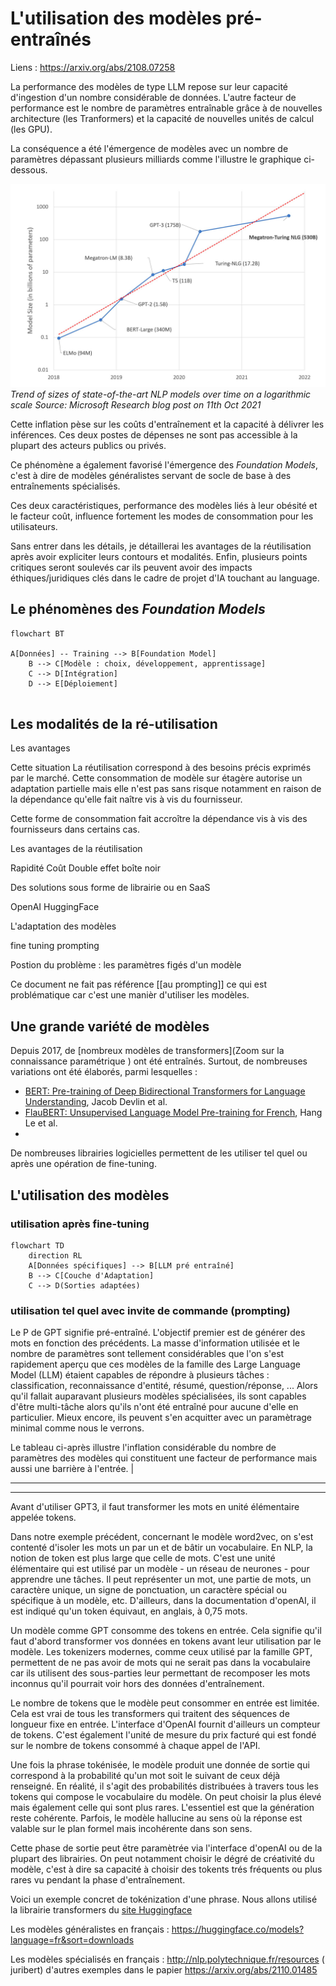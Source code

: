 # L'utilisation des modèles pré-entraînés

Liens :
https://arxiv.org/abs/2108.07258

La performance des modèles de type LLM repose sur leur capacité d'ingestion d'un nombre considérable de données. L'autre facteur de performance est le nombre de paramètres entraînable grâce à de nouvelles architecture (les Tranformers) et la capacité de nouvelles unités de calcul (les GPU). 

La conséquence a été l'émergence de modèles avec un nombre de paramètres dépassant plusieurs milliards comme l'illustre le graphique ci-dessous. 

![inflations paramètres LLM](/assets/img/parameter_size_microsoft.png)
*Trend of sizes of state-of-the-art NLP models over time on a logarithmic scale*
*Source: Microsoft Research blog post on 11th Oct 2021*

Cette inflation pèse sur les coûts d'entraînement et la capacité à délivrer les inférences. Ces deux postes de dépenses ne sont pas accessible à la plupart des acteurs publics ou privés.

Ce phénomène a également favorisé l'émergence des *Foundation Models*, c'est à dire de modèles généralistes servant de socle de base à des entraînements spécialisés. 

Ces deux caractéristiques, performance des modèles liés à leur obésité et le facteur coût, influence fortement les modes de consommation pour les utilisateurs. 

Sans entrer dans les détails, je détaillerai  les avantages de la réutilisation après avoir expliciter leurs contours et modalités. Enfin, plusieurs points critiques seront soulevés car ils peuvent avoir des impacts éthiques/juridiques clés dans le cadre de projet d'IA touchant au language. 



## Le phénomènes des *Foundation Models*
``` mermaid
flowchart BT

A[Données] -- Training --> B[Foundation Model]
	B --> C[Modèle : choix, développement, apprentissage]
	C --> D[Intégration]
	D --> E[Déploiement]


```


## Les modalités de la ré-utilisation




Les avantages 

Cette situation 
La réutilisation correspond à des besoins précis exprimés par le marché. Cette consommation de modèle sur étagère autorise un adaptation partielle mais elle n'est pas sans risque notamment en raison de la dépendance qu'elle fait naître vis à vis du fournisseur. 

Cette forme de consommation fait accroître la dépendance vis à vis des fournisseurs dans certains cas. 

Les avantages de la réutilisation

Rapidité 
Coût 
Double effet boîte noir 

Des solutions sous forme de librairie ou en SaaS

OpenAI
HuggingFace 

L'adaptation des modèles 

fine tuning
prompting




Postion du problème : les paramètres figés d'un modèle 

Ce document ne fait pas référence [[au prompting]] ce qui est problématique car c'est une manièr d'utiliser les modèles. 

## Une grande variété de modèles 

Depuis 2017, de [nombreux modèles de transformers](Zoom sur la connaissance paramétrique ) ont été entraînés. Surtout, de nombreuses variations ont été élaborés, parmi lesquelles : 
- [BERT: Pre-training of Deep Bidirectional Transformers for Language Understanding](https://arxiv.org/abs/1810.04805), Jacob Devlin et al.
- [FlauBERT: Unsupervised Language Model Pre-training for French](https://arxiv.org/abs/1912.05372), Hang Le et al.
- 

De nombreuses librairies logicielles permettent de les utiliser tel quel ou après une opération de fine-tuning. 



## L'utilisation des modèles 

### utilisation après fine-tuning 

``` mermaid
flowchart TD 
	direction RL
	A[Données spécifiques] --> B[LLM pré entraîné] 
	B --> C[Couche d'Adaptation]
	C --> D(Sorties adaptées)

```

### utilisation tel quel  avec invite de commande (prompting)

Le P de GPT signifie pré-entraîné. L'objectif premier est de générer des mots en fonction des précédents. La masse d'information utilisée et le nombre de paramètres sont tellement considérables que l'on s'est rapidement aperçu que ces modèles de la famille des Large Language Model (LLM) étaient capables de répondre à plusieurs tâches : classification, reconnaissance d'entité, résumé, question/réponse, ... Alors qu'il fallait auparavant plusieurs modèles spécialisées, ils sont capables d'être multi-tâche alors qu'ils n'ont été entraîné pour aucune d'elle en particulier. Mieux encore, ils peuvent s'en acquitter avec un paramètrage minimal comme nous le verrons.

Le tableau ci-après illustre l'inflation considérable du nombre de paramètres des modèles qui constituent une facteur de performance mais aussi une barrière à l'entrée.
|  



---



---

Avant d'utiliser GPT3, il faut transformer les mots en unité élémentaire appelée tokens.


Dans notre exemple précédent, concernant le modèle word2vec, on s'est contenté d'isoler les mots un par un et de bâtir un vocabulaire. En NLP, la notion de token est plus large que celle de mots. C'est une unité élémentaire qui est utilisé par un modèle - un réseau de neurones - pour apprendre une tâches. Il peut représenter un mot, une partie de mots, un caractère unique, un signe de ponctuation, un caractère spécial ou spécifique à un modèle, etc. D'ailleurs, dans la documentation d'openAI, il est indiqué qu'un token équivaut, en anglais, à 0,75 mots.

  

Un modèle comme GPT consomme des tokens en entrée. Cela signifie qu'il faut d'abord transformer vos données en tokens avant leur utilisation par le modèle. Les tokenizers modernes, comme ceux utilisé par la famille GPT, permettent de ne pas avoir de mots qui ne serait pas dans la vocabulaire car ils utilisent des sous-parties leur permettant de recomposer les mots inconnus qu'il pourrait voir hors des données d'entraînement.

Le nombre de tokens que le modèle peut consommer en entrée est limitée. Cela est vrai de tous les transformers qui traitent des séquences de longueur fixe en entrée. L'interface d'OpenAI fournit d'ailleurs un compteur de tokens. C'est également l'unité de mesure du prix facturé qui est fondé sur le nombre de tokens consommé à chaque appel de l'API.

Une fois la phrase tokénisée, le modèle produit une donnée de sortie qui correspond à la probabilité qu'un mot soit le suivant de ceux déjà renseigné. En réalité, il s'agit des probabilités distribuées à travers tous les tokens qui compose le vocabulaire du modèle. On peut choisir la plus élevé mais également celle qui sont plus rares. L'essentiel est que la génération reste cohérente. Parfois, le modèle hallucine au sens où la réponse est valable sur le plan formel mais incohérente dans son sens.

Cette phase de sortie peut être paramètrée via l'interface d'openAI ou de la plupart des librairies. On peut notamment choisir le dégré de créativité du modèle, c'est à dire sa capacité à choisir des tokents trés fréquents ou plus rares vu pendant la phase d'entraînement.


Voici un exemple concret de tokénization d'une phrase. Nous allons utilisé la librairie transformers du [site Huggingface](https://huggingface.co/)

Les modèles généralistes en français : 
https://huggingface.co/models?language=fr&sort=downloads 

Les modèles spécialisés en français : 
http://nlp.polytechnique.fr/resources ( juribert)
d'autres exemples dans le papier https://arxiv.org/abs/2110.01485 
